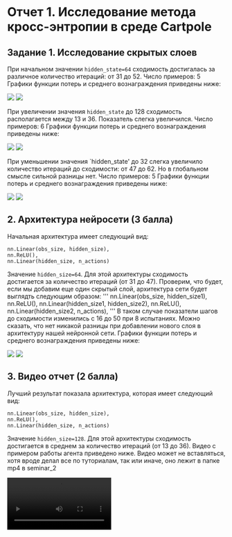 # Отчет 1. Исследование метода кросс-энтропии в среде Cartpole 

## Задание 1. Исследование скрытых слоев
При начальном значении `hidden_state=64` сходимость достигалась за различное количество итераций: от 31 до 52.
Число примеров: 5
Графики функции потерь и среднего вознаграждения приведены ниже:

<img src="imgs/loss_1.png"/>

<img src="imgs/reward_1.png"/>

При увеличении значения `hidden_state` до 128 сходимость располагается между 13 и 36. Показатель слегка
увеличился.
Число примеров: 6
Графики функции потерь и среднего вознаграждения приведены ниже: 

<img src="imgs/loss_2.png"/>

<img src="imgs/reward_2.png"/>

При уменьшении значения `hidden_state' до 32 слегка увеличило количество итераций до сходимости:
от 47 до 62. Но в глобальном смысле сильной разницы нет.
Число примеров: 5
Графики функции потерь и среднего вознаграждения приведены ниже:

<img src="imgs/loss_3.png"/>

<img src="imgs/reward_3.png"/>

## 2. Архитектура нейросети (3 балла)
Начальная архитектура имеет следующий вид: 
```
nn.Linear(obs_size, hidden_size),
nn.ReLU(),
nn.Linear(hidden_size, n_actions)
```
Значение `hidden_size=64`. 
Для этой архитектуры сходимость достигается за количество итераций (от 31 до 47). 
Проверим, что будет, если мы добавим еще один скрытый слой, архитектура сети будет выглядть
следующим образом:
'''
nn.Linear(obs_size, hidden_size1),
nn.ReLU(),
nn.Linear(hidden_size1, hidden_size2),
nn.ReLU(),
nn.Linear(hidden_size2, n_actions),
'''
В таком случае показатели шагов до сходимости изменились с 16 до 50 при 8 испытаниях.
Можно сказать, что нет никакой разницы при добавлении нового слоя в архитектуру нашей
нейронной сети.
Графики функции потерь и среднего вознаграждения приведены ниже:

<img src="imgs/loss_4.png"/>

<img src="imgs/reward_4.png"/>

## 3. Видео отчет (2 балла)
Лучший результат показала архитектура, которая имеет следующий вид: 
```
nn.Linear(obs_size, hidden_size),
nn.ReLU(),
nn.Linear(hidden_size, n_actions)
```
Значение `hidden_size=128`. 
Для этой архитектуры сходимость достигается в среднем за количество итераций (от 13 до 36). 
Видео с примером работы агента приведено ниже.
Видео может не вставляться, хотя вроде делал все по туториалам, так или иначе, оно лежит в папке mp4 в seminar_2

<video src="mp4/rl-video-episode-343.mp4" width="240"/>